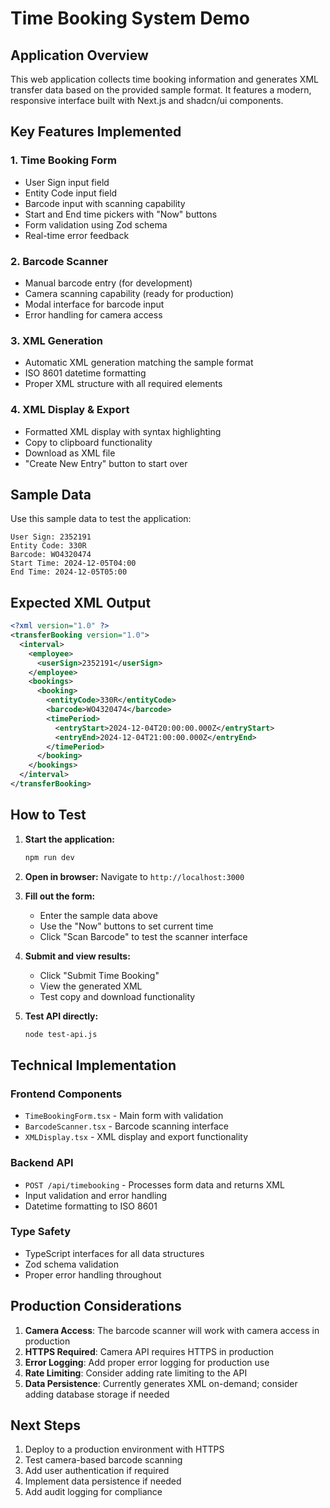 # Time Booking System Demo

## Application Overview

This web application collects time booking information and generates XML transfer data based on the provided sample format. It features a modern, responsive interface built with Next.js and shadcn/ui components.

## Key Features Implemented

### 1. **Time Booking Form**
- User Sign input field
- Entity Code input field  
- Barcode input with scanning capability
- Start and End time pickers with "Now" buttons
- Form validation using Zod schema
- Real-time error feedback

### 2. **Barcode Scanner**
- Manual barcode entry (for development)
- Camera scanning capability (ready for production)
- Modal interface for barcode input
- Error handling for camera access

### 3. **XML Generation**
- Automatic XML generation matching the sample format
- ISO 8601 datetime formatting
- Proper XML structure with all required elements

### 4. **XML Display & Export**
- Formatted XML display with syntax highlighting
- Copy to clipboard functionality
- Download as XML file
- "Create New Entry" button to start over

## Sample Data

Use this sample data to test the application:

```
User Sign: 2352191
Entity Code: 330R
Barcode: WO4320474
Start Time: 2024-12-05T04:00
End Time: 2024-12-05T05:00
```

## Expected XML Output

```xml
<?xml version="1.0" ?>
<transferBooking version="1.0">
  <interval>
    <employee>
      <userSign>2352191</userSign>
    </employee>
    <bookings>
      <booking>
        <entityCode>330R</entityCode>
        <barcode>WO4320474</barcode>
        <timePeriod>
          <entryStart>2024-12-04T20:00:00.000Z</entryStart>
          <entryEnd>2024-12-04T21:00:00.000Z</entryEnd>
        </timePeriod>
      </booking>
    </bookings>
  </interval>
</transferBooking>
```

## How to Test

1. **Start the application:**
   ```bash
   npm run dev
   ```

2. **Open in browser:**
   Navigate to `http://localhost:3000`

3. **Fill out the form:**
   - Enter the sample data above
   - Use the "Now" buttons to set current time
   - Click "Scan Barcode" to test the scanner interface

4. **Submit and view results:**
   - Click "Submit Time Booking"
   - View the generated XML
   - Test copy and download functionality

5. **Test API directly:**
   ```bash
   node test-api.js
   ```

## Technical Implementation

### Frontend Components
- `TimeBookingForm.tsx` - Main form with validation
- `BarcodeScanner.tsx` - Barcode scanning interface
- `XMLDisplay.tsx` - XML display and export functionality

### Backend API
- `POST /api/timebooking` - Processes form data and returns XML
- Input validation and error handling
- Datetime formatting to ISO 8601

### Type Safety
- TypeScript interfaces for all data structures
- Zod schema validation
- Proper error handling throughout

## Production Considerations

1. **Camera Access**: The barcode scanner will work with camera access in production
2. **HTTPS Required**: Camera API requires HTTPS in production
3. **Error Logging**: Add proper error logging for production use
4. **Rate Limiting**: Consider adding rate limiting to the API
5. **Data Persistence**: Currently generates XML on-demand; consider adding database storage if needed

## Next Steps

1. Deploy to a production environment with HTTPS
2. Test camera-based barcode scanning
3. Add user authentication if required
4. Implement data persistence if needed
5. Add audit logging for compliance
